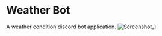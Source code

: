 # Weather Bot
A weather condition discord bot application. 
![Screenshot_1](https://user-images.githubusercontent.com/104216332/195778775-e2e734ef-5cd4-4dbc-9098-a44e58bb0807.png)
